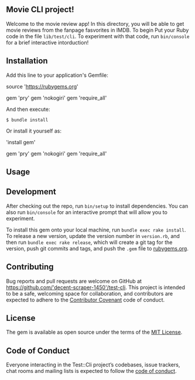 ## Movie CLI project!

Welcome to the movie review app! In this directory, you will be able to get movie reviews from the fanpage fasvorites in  IMDB. To begin Put your Ruby code in the file `lib/test/cli`. To experiment with that code, run `bin/console` for a brief interactive intorduction!

## Installation

Add this line to your application's Gemfile:

source 'https://rubygems.org'

gem 'pry'
gem 'nokogiri'
gem 'require_all'

And then execute:

    $ bundle install 

Or install it yourself as:

 'install gem'
 
gem 'pry'
gem 'nokogiri'
gem 'require_all'

## Usage


## Development

After checking out the repo, run `bin/setup` to install dependencies. You can also run `bin/console` for an interactive prompt that will allow you to experiment.

To install this gem onto your local machine, run `bundle exec rake install`. To release a new version, update the version number in `version.rb`, and then run `bundle exec rake release`, which will create a git tag for the version, push git commits and tags, and push the `.gem` file to [rubygems.org](https://rubygems.org).

## Contributing

Bug reports and pull requests are welcome on GitHub at https://github.com/'decent-scraper-1450'/test-cli. This project is intended to be a safe, welcoming space for collaboration, and contributors are expected to adhere to the [Contributor Covenant](http://contributor-covenant.org) code of conduct.

## License

The gem is available as open source under the terms of the [MIT License](https://opensource.org/licenses/MIT).

## Code of Conduct

Everyone interacting in the Test::Cli project’s codebases, issue trackers, chat rooms and mailing lists is expected to follow the [code of conduct](https://github.com/'decent-scraper-1450'/test-cli/blob/master/CODE_OF_CONDUCT.md).
